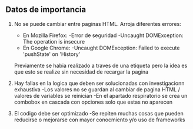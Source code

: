 Datos de importancia
-------------

1. No se puede cambiar entre paginas HTML.
   Arroja diferentes errores:
   - En Mozilla Firefox:
     -Error de seguridad
     -Uncaught DOMException: The operation is insecure
   - En Google Chrome:
     -Uncaught DOMException: Failed to execute 'pushState' on 'History'
    
   Previamente se habia realizado a traves de una etiqueta <a> pero la idea es que esto se realize sin necesidad de recargar la pagina

2. Hay fallas en la logica que deben ser solucionadas con investigacionn exhaustiva
  -Los valores no se guardan al cambiar de pagina HTML / valores de variables se reinician
  -En el apartado respiratorio se crea un combobox en cascada con opciones solo que estas no aparecen 
 
3. El codigo debe ser optimizado 
  -Se repiten muchas cosas que pueden reducirse o mejorarse con mayor conocmiento y/o uso de frameworks
